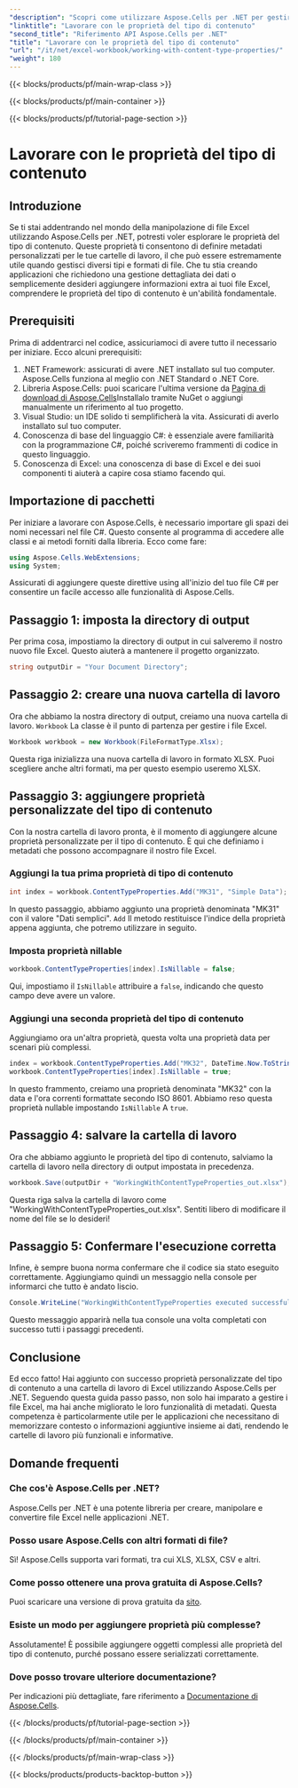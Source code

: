 ```yaml
---
"description": "Scopri come utilizzare Aspose.Cells per .NET per gestire le proprietà del tipo di contenuto e migliorare la gestione dei metadati di Excel. Segui questa semplice guida passo passo."
"linktitle": "Lavorare con le proprietà del tipo di contenuto"
"second_title": "Riferimento API Aspose.Cells per .NET"
"title": "Lavorare con le proprietà del tipo di contenuto"
"url": "/it/net/excel-workbook/working-with-content-type-properties/"
"weight": 180
---
```


{{< blocks/products/pf/main-wrap-class >}}

{{< blocks/products/pf/main-container >}}

{{< blocks/products/pf/tutorial-page-section >}}

# Lavorare con le proprietà del tipo di contenuto

## Introduzione

Se ti stai addentrando nel mondo della manipolazione di file Excel utilizzando Aspose.Cells per .NET, potresti voler esplorare le proprietà del tipo di contenuto. Queste proprietà ti consentono di definire metadati personalizzati per le tue cartelle di lavoro, il che può essere estremamente utile quando gestisci diversi tipi e formati di file. Che tu stia creando applicazioni che richiedono una gestione dettagliata dei dati o semplicemente desideri aggiungere informazioni extra ai tuoi file Excel, comprendere le proprietà del tipo di contenuto è un'abilità fondamentale.

## Prerequisiti

Prima di addentrarci nel codice, assicuriamoci di avere tutto il necessario per iniziare. Ecco alcuni prerequisiti:

1. .NET Framework: assicurati di avere .NET installato sul tuo computer. Aspose.Cells funziona al meglio con .NET Standard o .NET Core.
2. Libreria Aspose.Cells: puoi scaricare l'ultima versione da [Pagina di download di Aspose.Cells](https://releases.aspose.com/cells/net/)Installalo tramite NuGet o aggiungi manualmente un riferimento al tuo progetto.
3. Visual Studio: un IDE solido ti semplificherà la vita. Assicurati di averlo installato sul tuo computer.
4. Conoscenza di base del linguaggio C#: è essenziale avere familiarità con la programmazione C#, poiché scriveremo frammenti di codice in questo linguaggio.
5. Conoscenza di Excel: una conoscenza di base di Excel e dei suoi componenti ti aiuterà a capire cosa stiamo facendo qui.

## Importazione di pacchetti

Per iniziare a lavorare con Aspose.Cells, è necessario importare gli spazi dei nomi necessari nel file C#. Questo consente al programma di accedere alle classi e ai metodi forniti dalla libreria. Ecco come fare:

```csharp
using Aspose.Cells.WebExtensions;
using System;
```

Assicurati di aggiungere queste direttive using all'inizio del tuo file C# per consentire un facile accesso alle funzionalità di Aspose.Cells.

## Passaggio 1: imposta la directory di output

Per prima cosa, impostiamo la directory di output in cui salveremo il nostro nuovo file Excel. Questo aiuterà a mantenere il progetto organizzato.

```csharp
string outputDir = "Your Document Directory";
```

## Passaggio 2: creare una nuova cartella di lavoro

Ora che abbiamo la nostra directory di output, creiamo una nuova cartella di lavoro. `Workbook` La classe è il punto di partenza per gestire i file Excel.

```csharp
Workbook workbook = new Workbook(FileFormatType.Xlsx);
```

Questa riga inizializza una nuova cartella di lavoro in formato XLSX. Puoi scegliere anche altri formati, ma per questo esempio useremo XLSX.

## Passaggio 3: aggiungere proprietà personalizzate del tipo di contenuto

Con la nostra cartella di lavoro pronta, è il momento di aggiungere alcune proprietà personalizzate per il tipo di contenuto. È qui che definiamo i metadati che possono accompagnare il nostro file Excel.

### Aggiungi la tua prima proprietà di tipo di contenuto

```csharp
int index = workbook.ContentTypeProperties.Add("MK31", "Simple Data");
```

In questo passaggio, abbiamo aggiunto una proprietà denominata "MK31" con il valore "Dati semplici". `Add` Il metodo restituisce l'indice della proprietà appena aggiunta, che potremo utilizzare in seguito.

### Imposta proprietà nillable

```csharp
workbook.ContentTypeProperties[index].IsNillable = false;
```

Qui, impostiamo il `IsNillable` attribuire a `false`, indicando che questo campo deve avere un valore.

### Aggiungi una seconda proprietà del tipo di contenuto

Aggiungiamo ora un'altra proprietà, questa volta una proprietà data per scenari più complessi.

```csharp
index = workbook.ContentTypeProperties.Add("MK32", DateTime.Now.ToString("yyyy-MM-dd'T'hh:mm:ss"), "DateTime");
workbook.ContentTypeProperties[index].IsNillable = true;
```

In questo frammento, creiamo una proprietà denominata "MK32" con la data e l'ora correnti formattate secondo ISO 8601. Abbiamo reso questa proprietà nullable impostando `IsNillable` A `true`.

## Passaggio 4: salvare la cartella di lavoro

Ora che abbiamo aggiunto le proprietà del tipo di contenuto, salviamo la cartella di lavoro nella directory di output impostata in precedenza. 

```csharp
workbook.Save(outputDir + "WorkingWithContentTypeProperties_out.xlsx");
```

Questa riga salva la cartella di lavoro come "WorkingWithContentTypeProperties_out.xlsx". Sentiti libero di modificare il nome del file se lo desideri!

## Passaggio 5: Confermare l'esecuzione corretta

Infine, è sempre buona norma confermare che il codice sia stato eseguito correttamente. Aggiungiamo quindi un messaggio nella console per informarci che tutto è andato liscio.

```csharp
Console.WriteLine("WorkingWithContentTypeProperties executed successfully.");
```

Questo messaggio apparirà nella tua console una volta completati con successo tutti i passaggi precedenti.

## Conclusione

Ed ecco fatto! Hai aggiunto con successo proprietà personalizzate del tipo di contenuto a una cartella di lavoro di Excel utilizzando Aspose.Cells per .NET. Seguendo questa guida passo passo, non solo hai imparato a gestire i file Excel, ma hai anche migliorato le loro funzionalità di metadati. Questa competenza è particolarmente utile per le applicazioni che necessitano di memorizzare contesto o informazioni aggiuntive insieme ai dati, rendendo le cartelle di lavoro più funzionali e informative.

## Domande frequenti

### Che cos'è Aspose.Cells per .NET?
Aspose.Cells per .NET è una potente libreria per creare, manipolare e convertire file Excel nelle applicazioni .NET.

### Posso usare Aspose.Cells con altri formati di file?
Sì! Aspose.Cells supporta vari formati, tra cui XLS, XLSX, CSV e altri.

### Come posso ottenere una prova gratuita di Aspose.Cells?
Puoi scaricare una versione di prova gratuita da [sito](https://releases.aspose.com/).

### Esiste un modo per aggiungere proprietà più complesse?
Assolutamente! È possibile aggiungere oggetti complessi alle proprietà del tipo di contenuto, purché possano essere serializzati correttamente.

### Dove posso trovare ulteriore documentazione?
Per indicazioni più dettagliate, fare riferimento a [Documentazione di Aspose.Cells](https://reference.aspose.com/cells/net/).

{{< /blocks/products/pf/tutorial-page-section >}}

{{< /blocks/products/pf/main-container >}}

{{< /blocks/products/pf/main-wrap-class >}}

{{< blocks/products/products-backtop-button >}}